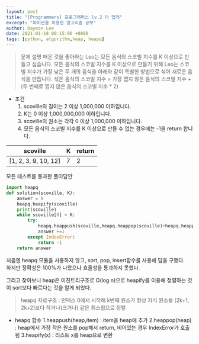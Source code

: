 ```yaml
---
layout: post
title: "[Programmers] 프로그래머스 lv.2 더 맵게"
excerpt: "파이썬을 이용한 알고리즘 공부"
author: Dayeon Lee
date: 2021-01-18 00:15:00 +0800
tags: [python, algorithm,heap, heapq]
---
```


> 문제 설명
매운 것을 좋아하는 Leo는 모든 음식의 스코빌 지수를 K 이상으로 만들고 싶습니다. 모든 음식의 스코빌 지수를 K 이상으로 만들기 위해 Leo는 스코빌 지수가 가장 낮은 두 개의 음식을 아래와 같이 특별한 방법으로 섞어 새로운 음식을 만듭니다.
섞은 음식의 스코빌 지수 = 가장 맵지 않은 음식의 스코빌 지수 + (두 번째로 맵지 않은 음식의 스코빌 지수 * 2)

- 조건
  1. scoville의 길이는 2 이상 1,000,000 이하입니다.
  2. K는 0 이상 1,000,000,000 이하입니다.
  3. scoville의 원소는 각각 0 이상 1,000,000 이하입니다.
  4. 모든 음식의 스코빌 지수를 K 이상으로 만들 수 없는 경우에는 -1을 return 합니다.
  
  
|scoville|	K|	return|
|--|--|--|
|[1, 2, 3, 9, 10, 12]		|7		|	2|


모든 테스트를 통과한 풀이답안

```Python
import heapq
def solution(scoville, K):
    answer = 0
    heapq.heapify(scoville)
    print(scoville)
    while scoville[0] < K:
        try:
            heapq.heappush(scoville,heapq.heappop(scoville)+heapq.heappop(scoville)*2)
            answer +=1
        except IndexError:
            return -1
    return answer
```

처음엔 heapq 모듈을 사용하지 않고, sort, pop, insert함수를 사용해 답을 구했다.  
하지만 정확성은 100%가 나왔으나 효율성을 통과하지 못했다.   


그리고 찾아보니 heap은 이진트리구조로 O(log n)으로 heapify를 이용해 정렬하는 것이 sort보다 빠르다는 것을 알게 되었다.  

> heapq 자료구조 : 인덱스 0에서 시작해 k번째 원소가 항상 자식 원소들 (2k+1, 2k+2)보다 작거나(크거나) 같은 최소힙으로 정렬 



- heapq 함수 
  1.heappush(heap,item) : item을 heap에 추가 
  2.heappop(heap) : heap에서 가장 작은 원소를 pop해서 return, 비어있는 경우 IndexError가 호출됨
  3.heapify(x) : 리스트 x를 heap으로 변환 
